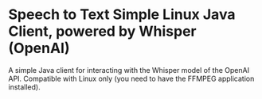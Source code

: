 # Speech to Text Simple Linux Java Client, powered by Whisper (OpenAI)
A simple Java client for interacting with the Whisper model of the OpenAI API. Compatible with Linux only
(you need to have the FFMPEG application installed).